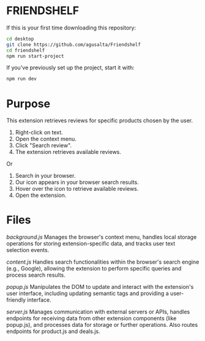 # FRIENDSHELF

If this is your first time downloading this repository:

```bash
cd desktop
git clone https://github.com/agusalta/Friendshelf
cd friendshelf
npm run start-project
```

If you've previously set up the project, start it with:

```bash
npm run dev
```

# Purpose

This extension retrieves reviews for specific products chosen by the user.

1. Right-click on text.
2. Open the context menu.
3. Click "Search review".
4. The extension retrieves available reviews.

Or

1. Search in your browser.
2. Our icon appears in your browser search results.
3. Hover over the icon to retrieve available reviews.
4. Open the extension.

# Files

_background.js_
Manages the browser's context menu, handles local storage operations for storing extension-specific data, and tracks user text selection events.

_content.js_
Handles search functionalities within the browser's search engine (e.g., Google), allowing the extension to perform specific queries and process search results.

_popup.js_
Manipulates the DOM to update and interact with the extension's user interface, including updating semantic tags and providing a user-friendly interface.

_server.js_
Manages communication with external servers or APIs, handles endpoints for receiving data from other extension components (like popup.js), and processes data for storage or further operations. Also routes endpoints for product.js and deals.js.

